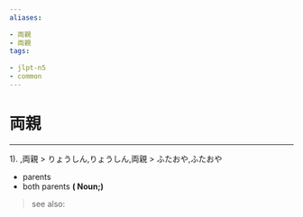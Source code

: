 ```yaml
---
aliases:
    
- 両親
- 両親
tags:
    
- jlpt-n5
- common
---
```


# 両親
---
1).
,両親 > りょうしん,りょうしん,両親 > ふたおや,ふたおや

- parents
- both parents
**( Noun;)**
> see also: 
            